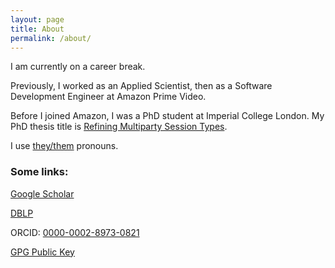 ```yaml
---
layout: page
title: About
permalink: /about/
---
```


I am currently on a career break.

Previously, I worked as an Applied Scientist, then as a Software Development
Engineer at Amazon Prime Video.

Before I joined Amazon,
I was a PhD student at Imperial College London.
My PhD thesis title is
[Refining Multiparty Session Types](/assets/phd-thesis.pdf).

I use [they/them](http://pronoun.is/they) pronouns.

### Some links:

[Google Scholar](https://scholar.google.com/citations?user=PPEUHmwAAAAJ&hl=en)

[DBLP](https://dblp.uni-trier.de/pid/80/6096-2.html)

ORCID: [0000-0002-8973-0821](https://orcid.org/0000-0002-8973-0821)

[GPG Public Key](/fangyi.asc)

